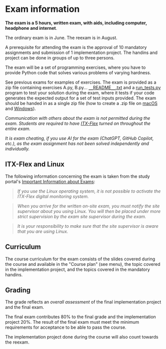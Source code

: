 # Exam information

**The exam is a 5 hours, written exam, with aids, including computer, headphone and internet**.

The ordinary exam is in June. The reexam is in August.

A prerequisite for attending the exam is the approval of 10 mandatory assignments and submission of 1 implementation project. The handins and project can be done in groups of up to three persons.

The exam will be a set of programming exercises, where you have to provide Python code that solves various problems of varying hardness.

See previous exams for examples of exercises. The exam is provided as a zip file containing exercises A.py, B.py... [`__`README`__`.txt](__README__.txt) and a [run_tests.py](run_tests.py)
program to test your solution during the exam, where it tests if your code generates the expected output for a set of test inputs provided. The exam should be handed in as a single zip file (how to create a .zip file on [macOS](https://support.apple.com/en-gb/guide/mac-help/mchlp2528/mac) and [Windows](https://support.microsoft.com/en-us/help/14200/windows-compress-uncompress-zip-files)).

_Communication with others about the exam is not permitted during the exam. Students are required to have
[ITX-Flex](https://studerende.au.dk/en/digital-eksamen/information-about-itx-flex/) turned on throughout the entire exam._

_It is exam cheating, if you use AI for the exam (ChatGPT, GitHub Copilot, etc.), as the exam assignment has not been solved independently and individually._

## ITX-Flex and Linux

The following information concerning the exam is taken from the study portal's [Important Information about Exams](https://studerende.au.dk/en/studies/subject-portals/computer-science/examination/important-information-about-exams):

> _If you use the Linux operating system, it is not possible to activate the ITX-Flex digital monitoring system._

> _When you arrive for the written on-site exam, you must notify the site supervisor about you using Linux. You will then be placed under more strict supervision by the exam site supervisor during the exam._

> _It is your responsibility to make sure that the site supervisor is aware that you are using Linux._

## Curriculum

The course curriculum for the exam consists of the slides covered during the course and available in the "Course plan" (see menu), the topic covered in the implementation project, and the topics covered in the mandatory handins.

## Grading

The grade reflects an _overall assessment_ of the final implementation project and the final exam.

The final exam contributes 80% to the final grade and the implementation project 20%. The result of the final exam must meet the minimum requirements for acceptance to be able to pass the course.

The implementation project done during the course will also count towards the reexam.

